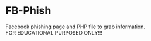 # FB-Phish
Facebook phishing page and PHP file to grab information. <br/>
FOR EDUCATIONAL PURPOSED ONLY!!!
